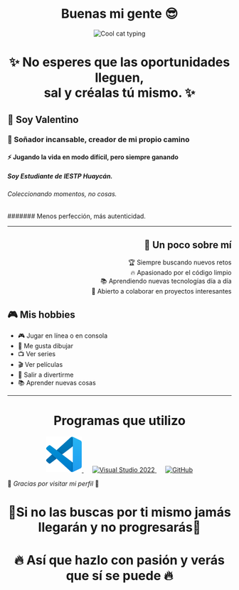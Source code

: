 <h1 align="center">Buenas mi gente 😎</h1>


<p align="center">
  <img src="https://media.giphy.com/media/JIX9t2j0ZTN9S/giphy.gif" alt="Cool cat typing" width="400"/>
</p>
<h1 align="center">
  ✨ <b>No esperes que las oportunidades lleguen,<br>sal y créalas tú mismo.</b> ✨
</h1>



 ## 🚀 Soy Valentino  
### 🌟 Soñador incansable, creador de mi propio camino  
#### ⚡ Jugando la vida en modo difícil, pero siempre ganando
 ##### Soy Estudiante de IESTP Huaycán. 
 ###### Coleccionando momentos, no cosas. 
 ####### Menos perfección, más autenticidad. 

---


<h2 align="right">🎯 Un poco sobre mí</h2>

<p align="right">
  🏆 Siempre buscando nuevos retos <br>
  🔥 Apasionado por el código limpio <br>
  📚 Aprendiendo nuevas tecnologías día a día <br>
  🤝 Abierto a colaborar en proyectos interesantes
</p>



## 🎮 Mis hobbies  

- 🎮 Jugar en línea o en consola  
- 🎨 Me gusta dibujar  
- 📺 Ver series  
- 🎬 Ver películas  
- 🎉 Salir a divertirme  
- 📚 Aprender nuevas cosas  





---
<h1 align="center">Programas que utilizo</h1>

<p align="center">
  <a href="https://code.visualstudio.com/">
    <img src="https://raw.githubusercontent.com/devicons/devicon/master/icons/vscode/vscode-original.svg" 
         alt="VS Code" width="80" height="80">
  </a>
  &nbsp;&nbsp;&nbsp;&nbsp;
  <a href="https://visualstudio.microsoft.com/">
    <img src="https://cdn.jsdelivr.net/gh/devicons/devicon/icons/visualstudio/visualstudio-plain.svg" 
         alt="Visual Studio 2022" width="80" height="80">
  </a>
  &nbsp;&nbsp;&nbsp;&nbsp;
  <a href="https://github.com/">
    <img src="https://cdn.jsdelivr.net/gh/devicons/devicon/icons/github/github-original.svg" 
         alt="GitHub" width="80" height="80">
  </a>
</p>







🎉 *Gracias por visitar mi perfil* 🚀 
<h1 align="center">
  🚀<b>Si no las buscas por ti mismo jamás llegarán y no progresarás</b>🚀
</h1>

<h1 align="center">
  🔥 <b>Así que hazlo con pasión y verás que sí se puede</b> 🔥
</h1>







